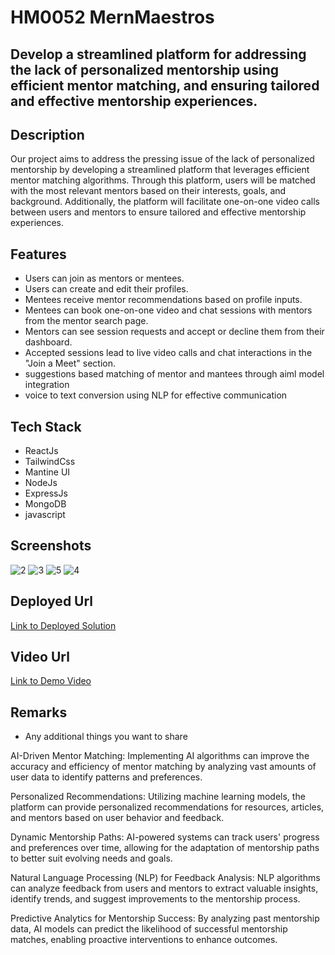 # HM0052 MernMaestros

## Develop a streamlined platform for addressing the lack of personalized mentorship using efficient mentor matching, and ensuring tailored and effective mentorship experiences. 

## Description
Our project aims to address the pressing issue of the lack of personalized mentorship by developing a streamlined platform that leverages efficient mentor matching algorithms. Through this platform, users will be matched with the most relevant mentors based on their interests, goals, and background. Additionally, the platform will facilitate one-on-one video calls between users and mentors to ensure tailored and effective mentorship experiences.

## Features
- Users can join as mentors or mentees.
- Users can create and edit their profiles.
- Mentees receive mentor recommendations based on profile inputs.
- Mentees can book one-on-one video and chat sessions with mentors from the mentor search page.
- Mentors can see session requests and accept or decline them from their dashboard.
- Accepted sessions lead to live video calls and chat interactions in the "Join a Meet" section.
- suggestions based matching of mentor and mantees through aiml model integration
- voice to text conversion using NLP for effective communication

## Tech Stack
- ReactJs
- TailwindCss
- Mantine UI
- NodeJs
- ExpressJs
- MongoDB
- javascript

## Screenshots
![2](https://github.com/RYAN-REGO/HM0052_MernMaestros/assets/139254497/ea288578-1797-495f-a00c-174986ebdb91)
![3](https://github.com/RYAN-REGO/HM0052_MernMaestros/assets/139254497/34d2ff3b-3cda-4161-a874-b36a200eed81)
![5](https://github.com/RYAN-REGO/HM0052_MernMaestros/assets/139254497/594f8697-97b2-4d7a-b43b-24505a8e50a4)
![4](https://github.com/RYAN-REGO/HM0052_MernMaestros/assets/139254497/9c9876db-cdb5-4326-9834-adaba0eca8dc)


## Deployed Url
[Link to Deployed Solution](gfgpccoe.in)

## Video Url
[Link to Demo Video](video_url)

## Remarks
- Any additional things you want to share

AI-Driven Mentor Matching: Implementing AI algorithms can improve the accuracy and efficiency of mentor matching by analyzing vast amounts of user data to identify patterns and preferences.

Personalized Recommendations: Utilizing machine learning models, the platform can provide personalized recommendations for resources, articles, and mentors based on user behavior and feedback.

Dynamic Mentorship Paths: AI-powered systems can track users' progress and preferences over time, allowing for the adaptation of mentorship paths to better suit evolving needs and goals.

Natural Language Processing (NLP) for Feedback Analysis: NLP algorithms can analyze feedback from users and mentors to extract valuable insights, identify trends, and suggest improvements to the mentorship process.

Predictive Analytics for Mentorship Success: By analyzing past mentorship data, AI models can predict the likelihood of successful mentorship matches, enabling proactive interventions to enhance outcomes.
